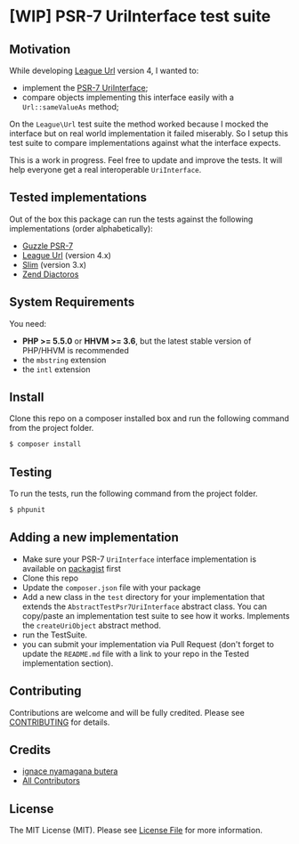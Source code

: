 [WIP] PSR-7 UriInterface test suite
=======

Motivation
-------

While developing [League Url](https://github.com/thephpleague/url/) version 4, I wanted to:

- implement the [PSR-7 UriInterface](http://php-fig.org/psr-7/#3-5-psr-http-message-uriinterface);
- compare objects implementing this interface easily with a `Url::sameValueAs` method;

On the `League\Url` test suite the method worked because I mocked the interface but on real world implementation it failed miserably. So I setup this test suite to compare implementations against what the interface expects.

This is a work in progress. Feel free to update and improve the tests. It will help everyone get a real interoperable `UriInterface`.

Tested implementations
-------

Out of the box this package can run the tests against the following implementations (order alphabetically):

- [Guzzle PSR-7](https://github.com/guzzle/psr7)
- [League Url](https://github.com/thephpleague/url/) (version 4.x)
- [Slim](https://github.com/slimphp/Slim/tree/3.x) (version 3.x)
- [Zend Diactoros](https://github.com/zendframework/zend-diactoros)

System Requirements
-------

You need:

- **PHP >= 5.5.0** or **HHVM >= 3.6**, but the latest stable version of PHP/HHVM is recommended
- the `mbstring` extension
- the `intl` extension

Install
-------

Clone this repo on a composer installed box and run the following command from the project folder.

``` bash
$ composer install
```

Testing
-------

To run the tests, run the following command from the project folder.

``` bash
$ phpunit
```

Adding a new implementation
-------

- Make sure your PSR-7 `UriInterface` interface implementation is available on [packagist](https://packagist.org) first
- Clone this repo
- Update the `composer.json` file with your package
- Add a new class in the `test` directory for your implementation that extends the `AbstractTestPsr7UriInterface` abstract class. You can copy/paste an implementation test suite to see how it works. Implements the `createUriObject` abstract method.
- run the TestSuite.
- you can submit your implementation via Pull Request (don't forget to update the `README.md` file with a link to your repo in the Tested implementation section).


Contributing
-------

Contributions are welcome and will be fully credited. Please see [CONTRIBUTING](CONTRIBUTING.md) for details.

Credits
-------

- [ignace nyamagana butera](https://github.com/nyamsprod)
- [All Contributors](https://github.com/nyamsprod/psr7-uri-interface-test-suite/contributors)

License
-------

The MIT License (MIT). Please see [License File](LICENSE) for more information.
